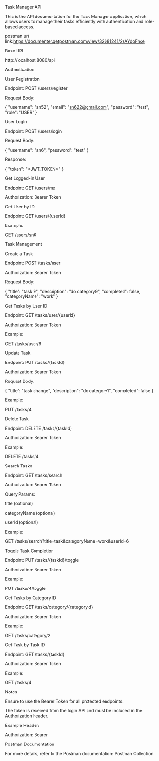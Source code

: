 Task Manager API

This is the API documentation for the Task Manager application, which allows users to manage their tasks efficiently with authentication and role-based access.

postman url link:https://documenter.getpostman.com/view/32681241/2sAYdoFnce     

Base URL

http://localhost:8080/api

Authentication

User Registration

Endpoint: POST /users/register

Request Body:

{
    "username": "sn52",
    "email": "sn622@gmail.com",
    "password": "test",
    "role": "USER"
}

User Login

Endpoint: POST /users/login

Request Body:

{
    "username": "sn6",
    "password": "test"
}

Response:

{
    "token": "<JWT_TOKEN>"
}

Get Logged-in User

Endpoint: GET /users/me

Authorization: Bearer Token

Get User by ID

Endpoint: GET /users/{userId}

Example:

GET /users/sn6

Task Management

Create a Task

Endpoint: POST /tasks/user

Authorization: Bearer Token

Request Body:

{
  "title": "task 9",
  "description": "do category9",
  "completed": false,
  "categoryName": "work"
}

Get Tasks by User ID

Endpoint: GET /tasks/user/{userId}

Authorization: Bearer Token

Example:

GET /tasks/user/6

Update Task

Endpoint: PUT /tasks/{taskId}

Authorization: Bearer Token

Request Body:

{
    "title": "task change",
    "description": "do category1",
    "completed": false
}

Example:

PUT /tasks/4

Delete Task

Endpoint: DELETE /tasks/{taskId}

Authorization: Bearer Token

Example:

DELETE /tasks/4

Search Tasks

Endpoint: GET /tasks/search

Authorization: Bearer Token

Query Params:

title (optional)

categoryName (optional)

userId (optional)

Example:

GET /tasks/search?title=task&categoryName=work&userId=6

Toggle Task Completion

Endpoint: PUT /tasks/{taskId}/toggle

Authorization: Bearer Token

Example:

PUT /tasks/4/toggle

Get Tasks by Category ID

Endpoint: GET /tasks/category/{categoryId}

Authorization: Bearer Token

Example:

GET /tasks/category/2

Get Task by Task ID

Endpoint: GET /tasks/{taskId}

Authorization: Bearer Token

Example:

GET /tasks/4

Notes

Ensure to use the Bearer Token for all protected endpoints.

The token is received from the login API and must be included in the Authorization header.

Example Header:

Authorization: Bearer <token>

Postman Documentation

For more details, refer to the Postman documentation:
Postman Collection

